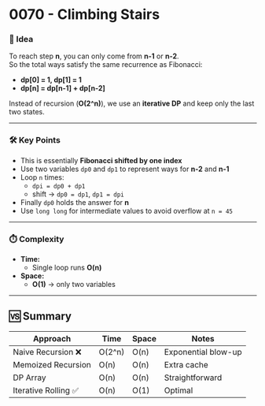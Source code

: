 # 0070 - Climbing Stairs  

### 🧠 Idea  
To reach step **n**, you can only come from **n-1** or **n-2**.  
So the total ways satisfy the same recurrence as Fibonacci:  

- **dp[0] = 1, dp[1] = 1**  
- **dp[n] = dp[n-1] + dp[n-2]**  

Instead of recursion (**O(2^n)**), we use an **iterative DP** and keep only the last two states.  

---

### 🛠️ Key Points  
- This is essentially **Fibonacci shifted by one index**  
- Use two variables `dp0` and `dp1` to represent ways for **n-2** and **n-1**  
- Loop `n` times:  
  - `dpi = dp0 + dp1`  
  - shift → `dp0 = dp1`, `dp1 = dpi`  
- Finally `dp0` holds the answer for **n**  
- Use `long long` for intermediate values to avoid overflow at `n = 45`  

---

### ⏱️ Complexity  

- **Time:**  
  - Single loop runs **O(n)**  
- **Space:**  
  - **O(1)** → only two variables  

---

## 🆚 Summary  

| Approach              | Time    | Space | Notes |
|-----------------------|---------|-------|-------|
| Naive Recursion ❌    | O(2^n) | O(n) | Exponential blow-up |
| Memoized Recursion    | O(n)   | O(n) | Extra cache |
| DP Array              | O(n)   | O(n) | Straightforward |
| Iterative Rolling ✅  | O(n)   | O(1) | Optimal |
